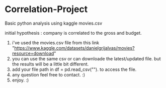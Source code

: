 # Correlation-Project

Basic python analysis using kaggle movies.csv 

initial hypothesis : company is correlated to the gross and budget. 

1. i've used the movies.csv file from this link "https://www.kaggle.com/datasets/danielgrijalvas/movies?resource=download"
2. you can use the same csv or can downloade the latest/updated file. but the results will be a little bit different.
3. add your file path in df = pd.read_csv(""). to access the file.
4. any question feel free to contact. :)
5. enjoy. :)
